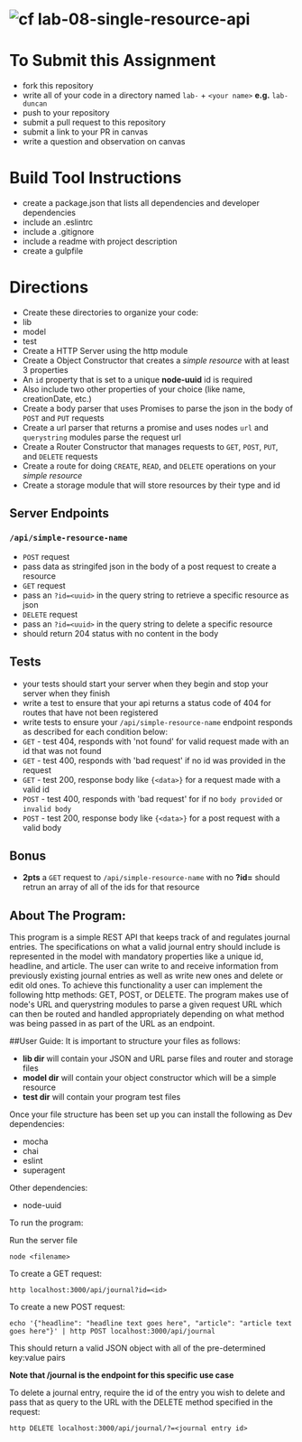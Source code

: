 ![cf](https://i.imgur.com/7v5ASc8.png) lab-08-single-resource-api
======


# To Submit this Assignment
  * fork this repository
  * write all of your code in a directory named `lab-` + `<your name>` **e.g.** `lab-duncan`
  * push to your repository
  * submit a pull request to this repository
  * submit a link to your PR in canvas
  * write a question and observation on canvas

# Build Tool Instructions
* create a package.json that lists all dependencies and developer dependencies
* include an .eslintrc
* include a .gitignore
* include a readme with project description
* create a gulpfile

# Directions
* Create these directories to organize your code:
 * lib
 * model
 * test
* Create a HTTP Server using the http module
* Create a Object Constructor that creates a _simple resource_ with at least 3 properties
 * An `id` property that is set to a unique **node-uuid** id is required
 * Also include two other properties of your choice (like name, creationDate, etc.)
* Create a body parser that uses Promises to parse the json in the body of `POST` and `PUT` requests
* Create a url parser that returns a promise and uses nodes `url` and `querystring` modules parse the request url
* Create a Router Constructor that manages requests to `GET`, `POST`, `PUT`, and `DELETE` requests
* Create a route for doing `CREATE`, `READ`, and `DELETE` operations on your _simple resource_
* Create a storage module that will store resources by their type and id

## Server Endpoints
### `/api/simple-resource-name`
* `POST` request
 * pass data as stringifed json in the body of a post request to create a resource
* `GET` request
 * pass an `?id=<uuid>` in the query string to retrieve a specific resource as json
* `DELETE` request
 * pass an `?id=<uuid>` in the query string to delete a specific resource
 * should return 204 status with no content in the body

## Tests  
* your tests should start your server when they begin and stop your server when they finish
* write a test to ensure that your api returns a status code of 404 for routes that have not been registered
* write tests to ensure your `/api/simple-resource-name` endpoint responds as described for each condition below:
 * `GET` - test 404, responds with 'not found' for valid request made with an id that was not found
 * `GET` - test 400, responds with 'bad request' if no id was provided in the request
 * `GET` - test 200, response body like `{<data>}` for a request made with a valid id
 * `POST` - test 400, responds with 'bad request' for if no `body provided` or `invalid body`
 * `POST` - test 200, response body like  `{<data>}` for a post request with a valid body

## Bonus
* **2pts** a `GET` request to `/api/simple-resource-name` with no **?id=** should retrun an array of all of the ids for that resource

## About The Program:
This program is a simple REST API that keeps track of and regulates journal entries. The specifications on what a valid journal entry should include is represented in the model with mandatory properties like a unique id, headline, and article. The user can write to and receive information from previously existing journal entries as well as write new ones and delete or edit old ones. To achieve this functionality a user can implement the following http methods: GET, POST, or DELETE. The program makes use of node's URL and querystring modules to parse a given request URL which can then be routed and handled appropriately depending on what method was being passed in as part of the URL as an endpoint.

##User Guide:
It is important to structure your files as follows:
* **lib dir** will contain your JSON and URL parse files and router and storage files
* **model dir** will contain your object constructor which will be a simple resource
* **test dir** will contain your program test files

Once your file structure has been set up you can install the following as Dev dependencies:
* mocha
* chai
* eslint
* superagent

Other dependencies:
* node-uuid

To run the program:

Run the server file
```
node <filename>
```

To create a GET request:
```
http localhost:3000/api/journal?id=<id>
```

To create a new POST request:
```
echo '{"headline": "headline text goes here", "article": "article text goes here"}' | http POST localhost:3000/api/journal
```
This should return a valid JSON object with all of the pre-determined key:value pairs

**Note that /journal is the endpoint for this specific use case**

To delete a journal entry, require the id of the entry you wish to delete and pass that as query to the URL with the DELETE method specified in the request:
```
http DELETE localhost:3000/api/journal/?=<journal entry id>
```
